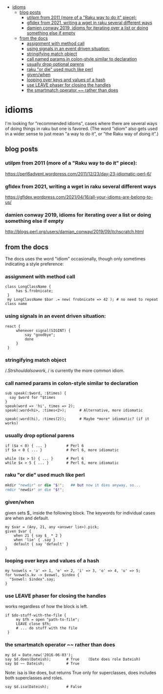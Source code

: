 - [idioms](#orgb9613ac)
  - [blog posts](#org6e33324)
    - [utilpm from 2011 (more of a "Raku way to do it" piece):](#org3a486d1)
    - [gfldex from 2021, writing a wget in raku several different ways](#orga1ab1f9)
    - [damien conway 2019, idioms for iterating over a list or doing something else if empty](#orgdd8fa3b)
  - [from the docs](#org9fd77d9)
    - [assignment with method call](#org4a6aea4)
    - [using signals in an event driven situation:](#org948dba3)
    - [stringifying match object](#org308a15c)
    - [call named params in colon-style similar to declaration](#orged998e6)
    - [usually drop optional parens](#orgab776b6)
    - [raku "or die" used much like perl](#org2104a5d)
    - [given/when](#org897e774)
    - [looping over keys and values of a hash](#org0624fac)
    - [use LEAVE phaser for closing the handles](#org7b12683)
    - [the smartmatch operator ~~ rather than does](#org5c40f35)


<a id="orgb9613ac"></a>

# idioms

I'm looking for "recommended idioms", cases where there are several ways of doing things in raku but one is favored. (The word "idiom" also gets used in a wider sense to just mean "a way to do it", or "the Raku way of doing it".)


<a id="org6e33324"></a>

## blog posts


<a id="org3a486d1"></a>

### utilpm from 2011 (more of a "Raku way to do it" piece):

<https://perl6advent.wordpress.com/2011/12/23/day-23-idiomatic-perl-6/>


<a id="orga1ab1f9"></a>

### gfldex from 2021, writing a wget in raku several different ways

<https://gfldex.wordpress.com/2021/04/16/all-your-idioms-are-belong-to-us/>


<a id="orgdd8fa3b"></a>

### damien conway 2019, idioms for iterating over a list or doing something else if empty

<http://blogs.perl.org/users/damian_conway/2019/09/itchscratch.html>


<a id="org9fd77d9"></a>

## from the docs

The docs uses the word "idiom" occasionally, though only sometimes indicating a style preference:


<a id="org4a6aea4"></a>

### assignment with method call

```perl6
class LongClassName { 
     has $.frobnicate; 
 } 
 my LongClassName $bar .= new( frobnicate => 42 ); # no need to repeat class name
```


<a id="org948dba3"></a>

### using signals in an event driven situation:

```perl6
react { 
     whenever signal(SIGINT) { 
         say "goodbye"; 
         done 
     } 
 }
```


<a id="org308a15c"></a>

### stringifying match object

$/.Str should also work, ~$/ is currently the more common idiom.


<a id="orged998e6"></a>

### call named params in colon-style similar to declaration

```perl6
sub speak(:$word, :$times) {
  say $word for ^$times
}
speak(word => 'hi', times => 2);
speak(:word<hi>, :times<2>);      # Alternative, more idiomatic

speak(:word(hi), :times(2));      # Maybe *more* idiomatic? (if it works)
```


<a id="orgab776b6"></a>

### usually drop optional parens

```perl6
if ($a < 0) { ... }         # Perl 6 
if $a < 0 { ... }           # Perl 6, more idiomatic
```

```perl6
while ($x > 5) { ... }      # Perl 6 
while $x > 5 { ... }        # Perl 6, more idiomatic
```


<a id="org2104a5d"></a>

### raku "or die" used much like perl

```raku
mkdir "newdir" or die "$!";   ## but now it dies anyway, so...
rmdir "newdir" or die "$!";
```


<a id="org897e774"></a>

### given/when

given sets $\_ inside the following block. The keywords for individual cases are when and default.

```perl6
my $var = (Any, 21, any <answer lie>).pick;
given $var {
    when 21 { say $_ * 2 }
    when 'lie' { .say }
    default { say 'default' }
}
```


<a id="org0624fac"></a>

### looping over keys and values of a hash

```perl6
my %vowels = 'a' => 1, 'e' => 2, 'i' => 3, 'o' => 4, 'u' => 5;
for %vowels.kv -> $vowel, $index {
  "$vowel: $index".say;
}
```


<a id="org7b12683"></a>

### use LEAVE phaser for closing the handles

works regardless of how the block is left.

```perl6
if $do-stuff-with-the-file { 
     my $fh = open "path-to-file"; 
     LEAVE close $fh; 
     # ... do stuff with the file 
 }
```


<a id="org5c40f35"></a>

### the smartmatch operator ~~ rather than does

```perl6
my $d = Date.new('2016-06-03');
say $d.does(Dateish);       # True    (Date does role Dateish) 
say $d ~~ Dateish;          # True
```

Note: isa is like does, but returns True only for superclasses, does includes both superclasses and roles.

```perl6
say $d.isa(Dateish);        # False
```
